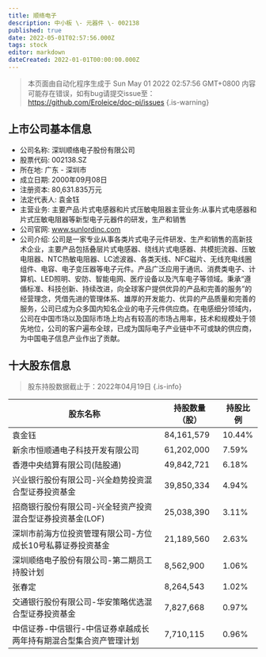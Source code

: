 ```yaml
---
title: 顺络电子
description: 中小板 \- 元器件 \- 002138
published: true
date: 2022-05-01T02:57:56.000Z
tags: stock
editor: markdown
dateCreated: 2022-01-01T00:00:00.000Z
---
```


> 本页面由自动化程序生成于 Sun May 01 2022 02:57:56 GMT+0800
> 内容可能存在错误，如有bug请提交issue至：https://github.com/Eroleice/doc-pi/issues
{.is-warning}

## 上市公司基本信息
- 公司名称: 深圳顺络电子股份有限公司
- 股票代码: 002138.SZ
- 所在地: 广东 - 深圳市
- 成立日期: 2000年09月08日
- 注册资本: 80,631.835万元
- 法定代表人: 袁金钰
- 主营业务: 主要产品:片式电感器和片式压敏电阻器主营业务:从事片式电感器和片式压敏电阻器等新型电子元器件的研发，生产和销售
- 公司官网: www.sunlordinc.com
- 公司介绍: 公司是一家专业从事各类片式电子元件研发、生产和销售的高新技术企业，主要产品包括叠层片式电感器、绕线片式电感器、共模扼流器、压敏电阻器、NTC热敏电阻器、LC滤波器、各类天线、NFC磁片、无线充电线圈组件、电容、电子变压器等电子元件。产品广泛应用于通讯、消费类电子、计算机、LED照明、安防、智能电网、医疗设备以及汽车电子等领域。秉承“遵偱标准、科技创新、持续改进，向全球客户提供优异的产品和完善的服务”的经营理念，凭借先进的管理体系、雄厚的开发能力、优异的产品质量和完善的服务，公司已成为众多国内知名企业的电子元件供应商。在电感细分领域内，公司在中国市场以及国际市场上均占有较高的市场占用率，技术和规模处于领先地位，公司的客户遍布全球，已成为国际电子产业链中不可或缺的供应商，为中国电子信息产业作出了贡献。


## 十大股东信息
> 股东持股数据截止于：2022年04月19日
{.is-info}

| 股东名称 | 持股数量（股） | 持股比例 |
| --- | --- | --- |
| 袁金钰 | 84,161,579 | 10.44% |
| 新余市恒顺通电子科技开发有限公司 | 61,202,000 | 7.59% |
| 香港中央结算有限公司(陆股通) | 49,842,721 | 6.18% |
| 兴业银行股份有限公司-兴全趋势投资混合型证券投资基金 | 39,850,334 | 4.94% |
| 招商银行股份有限公司-兴全轻资产投资混合型证券投资基金(LOF) | 25,038,390 | 3.11% |
| 深圳市前海方位投资管理有限公司-方位成长10号私募证券投资基金 | 21,189,560 | 2.63% |
| 深圳顺络电子股份有限公司-第二期员工持股计划 | 8,562,900 | 1.06% |
| 张春定 | 8,264,543 | 1.02% |
| 交通银行股份有限公司-华安策略优选混合型证券投资基金 | 7,827,668 | 0.97% |
| 中信证券-中信银行-中信证券卓越成长两年持有期混合型集合资产管理计划 | 7,710,115 | 0.96% |





